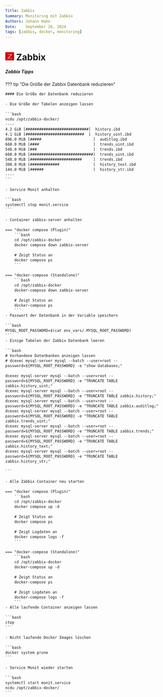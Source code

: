 ```yaml
---
Title: Zabbix
Summary: Monitoring mit Zabbix
Authors: Johann Hahn
Date:    September 26, 2024
tags: [zabbix, docker, monitoring]
---
```


# <img src="../../../assets/logos/zabbix.png" width="28" height="26" /> Zabbix

##### Zabbix Tipps

??? tip "Die Größe der Zabbix Datenbank reduzieren"

    #### Die Größe der Datenbank reduzieren

    - Die Größe der Tabelen anzeigen lassen

    ```bash
    ncdu /opt/zabbix-docker/
    ----
    4.2 GiB [############################]  history.ibd
    4.1 GiB [##########################  ]  history_uint.ibd
    896.0 MiB [#####                       ]  auditlog.ibd
    660.0 MiB [####                        ]  trends_uint.ibd
    548.0 MiB [###                         ]  trends.ibd
    660.0 MiB [############################]  trends_uint.ibd
    548.0 MiB [#######################     ]  trends.ibd
    308.0 MiB [#############               ]  history_text.ibd
    144.0 MiB [######                      ]  history_str.ibd
    ----
    ```

    - Service Monit anhalten

    ```bash
    systemctl stop monit.service
    ```

    - Container zabbix-server anhalten

    === "docker compose (Plugin)"
        ```bash
        cd /opt/zabbix-docker
        docker compose down zabbix-server

        # Zeigt Status an
        docker compose ps
        ```

    === "docker-compose (Standalone)"
        ```bash
        cd /opt/zabbix-docker
        docker-compose down zabbix-server

        # Zeigt Status an
        docker-compose ps
        ```
    - Passwort der Datenbank in der Variable speichern

    ```bash
    MYSQL_ROOT_PASSWORD=$(cat env_vars/.MYSQL_ROOT_PASSWORD)
    ```
    - Einige Tabelen der Zabbix Datenbank leeren

    ```bash
    # Vorhandene Datenbanken anzeigen lassen
    # dcexec mysql-server mysql --batch --user=root --password=${MYSQL_ROOT_PASSWORD} -e "show databases;"

    dcexec mysql-server mysql --batch --user=root --password=${MYSQL_ROOT_PASSWORD} -e "TRUNCATE TABLE zabbix.history_uint;"
    dcexec mysql-server mysql --batch --user=root --password=${MYSQL_ROOT_PASSWORD} -e "TRUNCATE TABLE zabbix.history;"
    dcexec mysql-server mysql --batch --user=root --password=${MYSQL_ROOT_PASSWORD} -e "TRUNCATE TABLE zabbix.auditlog;"
    dcexec mysql-server mysql --batch --user=root --password=${MYSQL_ROOT_PASSWORD} -e "TRUNCATE TABLE zabbix.trends_uint;"
    dcexec mysql-server mysql --batch --user=root --password=${MYSQL_ROOT_PASSWORD} -e "TRUNCATE TABLE zabbix.trends;"
    dcexec mysql-server mysql --batch --user=root --password=${MYSQL_ROOT_PASSWORD} -e "TRUNCATE TABLE zabbix.history_text;"
    dcexec mysql-server mysql --batch --user=root --password=${MYSQL_ROOT_PASSWORD} -e "TRUNCATE TABLE zabbix.history_str;"

    ```

    - Alle Zabbix Container neu starten

    === "docker compose (Plugin)"
        ```bash
        cd /opt/zabbix-docker
        docker compose up -d

        # Zeigt Status an
        docker compose ps

        # Zeigt Logdaten an
        docker compose logs -f
        ```

    === "docker-compose (Standalone)"
        ```bash
        cd /opt/zabbix-docker
        docker-compose up -d

        # Zeigt Status an
        docker-compose ps

        # Zeigt Logdaten an
        docker-compose logs -f
        ```
    - Alle laufende Container anzeigen lassen

    ```bash
    ctop
    ``` 

    - Nicht laufende Docker Images löschen 

    ```bash
    docker system prune
    ```

    - Service Monit wieder starten

    ```bash
    systemctl start monit.service
    ncdu /opt/zabbix-docker/
    ```
